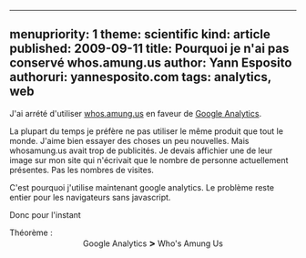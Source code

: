 -----
menupriority:   1
theme: scientific
kind:           article
published: 2009-09-11
title: Pourquoi je n'ai pas conservé whos.amung.us
author: Yann Esposito
authoruri: yannesposito.com
tags:  analytics, web
-----

J'ai arrété d'utiliser [whos.amung.us](http://whos.amung.us) en faveur de [Google Analytics](http://www.google.com/analytics).

La plupart du temps je préfère ne pas utiliser le même produit que tout le monde. J'aime bien essayer des choses un peu nouvelles. Mais whosamung.us avait trop de publicités. Je devais affichier une de leur image sur mon site qui n'écrivait que le nombre de personne actuellement présentes. Pas les nombres de visites.

C'est pourquoi j'utilise maintenant google analytics. Le problème reste entier pour les navigateurs sans javascript.

Donc pour l'instant

<div class="encadre">
Théorème :<br/>
<center>
Google Analytics <big><strong>&gt;</strong></big> Who's Amung Us
<center></div>
